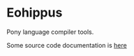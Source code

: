 # Eohippus

Pony language compiler tools.

Some source code documentation is [here](http://chalcolith.github.io/eohippus/eohippus--index/)
